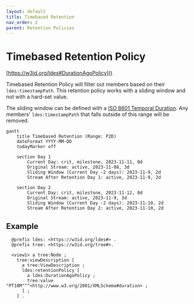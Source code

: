 ```yaml
---
layout: default
title: Timebased Retention
nav_order: 2
parent: Retention Policies
---
```


# Timebased Retention Policy
[https://w3id.org/ldes#DurationAgoPolicy]()

Timebased Retention Policy will filter out members based on their `ldes:timestampPath`.
This retention policy works with a sliding window and not with a hard-set value.

The sliding window can be defined with a [ISO 8601 Temporal Duration](https://tc39.es/proposal-temporal/docs/duration.html).
Any members' `ldes:timestampPath` that falls outside of this range will be removed.

```mermaid
gantt
    title Timebased Retention (Range: P2D)
    dateFormat YYYY-MM-DD
    todayMarker off

    section Day 1
        Current Day: crit, milestone, 2023-11-11, 0d
        Original Stream: active, 2023-11-08, 3d
        Sliding Window (Current Day -2 days): 2023-11-9, 2d
        Stream After Retention Day 1: active, 2023-11-9, 2d

    section Day 2
        Current Day: crit, milestone, 2023-11-12, 0d
        Original Stream: active, 2023-11-9, 3d
        Sliding Window (Current Day -2 days): 2023-11-10, 2d
        Stream After Retention Day 2: active, 2023-11-10, 2d
```

## Example 

```turtle
  @prefix ldes: <https://w3id.org/ldes#> .
  @prefix tree: <https://w3id.org/tree#>.

  <view1> a tree:Node ;
    tree:viewDescription [
      a tree:ViewDescription ;
      ldes:retentionPolicy [
        a ldes:DurationAgoPolicy ;
        tree:value "PT10M"^^<http://www.w3.org/2001/XMLSchema#duration> ;
      ] ;
    ] .
  ```